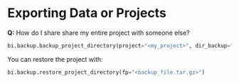 # Exporting Data or Projects

**Q:** How do I share share my entire project with someone else?

```python
bi.backup.backup_project_directory(project="<my_project>", dir_backup="<target_directory>")
```

You can restore the project with:

```python
bi.backup.restore_project_directory(fp="<backup_file.tar.gz>")
```